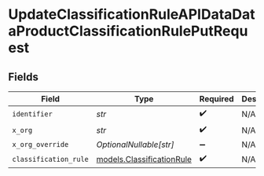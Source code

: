 # UpdateClassificationRuleAPIDataDataProductClassificationRulePutRequest


## Fields

| Field                                                        | Type                                                         | Required                                                     | Description                                                  |
| ------------------------------------------------------------ | ------------------------------------------------------------ | ------------------------------------------------------------ | ------------------------------------------------------------ |
| `identifier`                                                 | *str*                                                        | :heavy_check_mark:                                           | N/A                                                          |
| `x_org`                                                      | *str*                                                        | :heavy_check_mark:                                           | N/A                                                          |
| `x_org_override`                                             | *OptionalNullable[str]*                                      | :heavy_minus_sign:                                           | N/A                                                          |
| `classification_rule`                                        | [models.ClassificationRule](../models/classificationrule.md) | :heavy_check_mark:                                           | N/A                                                          |